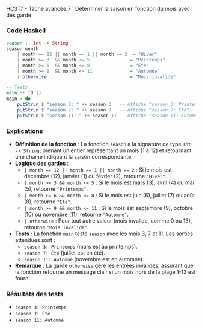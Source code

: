 HC3T7 - Tâche avancée 7 : Déterminer la saison en fonction du mois avec des garde

### Code Haskell
```haskell
season :: Int -> String
season month
    | month == 12 || month == 1 || month == 2  = "Hiver"
    | month >= 3  && month <= 5               = "Printemps"
    | month >= 6  && month <= 8               = "Été"
    | month >= 9  && month <= 11              = "Automne"
    | otherwise                               = "Mois invalide"

-- Tests
main :: IO ()
main = do
    putStrLn $ "season 3: " ++ season 3   -- Affiche "season 3: Printemps"
    putStrLn $ "season 7: " ++ season 7   -- Affiche "season 7: Été"
    putStrLn $ "season 11: " ++ season 11 -- Affiche "season 11: Automne"
```

### Explications
- **Définition de la fonction** : La fonction `season` a la signature de type `Int -> String`, prenant un entier représentant un mois (1 à 12) et retournant une chaîne indiquant la saison correspondante.
- **Logique des gardes** :
  - `| month == 12 || month == 1 || month == 2` : Si le mois est décembre (12), janvier (1) ou février (2), retourne `"Hiver"`.
  - `| month >= 3 && month <= 5` : Si le mois est mars (3), avril (4) ou mai (5), retourne `"Printemps"`.
  - `| month >= 6 && month <= 8` : Si le mois est juin (6), juillet (7) ou août (8), retourne `"Été"`.
  - `| month >= 9 && month <= 11` : Si le mois est septembre (9), octobre (10) ou novembre (11), retourne `"Automne"`.
  - `| otherwise` : Pour tout autre valeur (mois invalide, comme 0 ou 13), retourne `"Mois invalide"`.
- **Tests** : La fonction `main` teste `season` avec les mois 3, 7 et 11. Les sorties attendues sont :
  - `season 3: Printemps` (mars est au printemps).
  - `season 7: Été` (juillet est en été).
  - `season 11: Automne` (novembre est en automne).
- **Remarque** : La garde `otherwise` gère les entrées invalides, assurant que la fonction retourne un message clair si un mois hors de la plage 1-12 est fourni.

### Résultats des tests
- `season 3: Printemps`
- `season 7: Été`
- `season 11: Automne`
